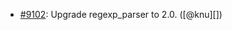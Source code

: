 * [#9102](https://github.com/rubocop-hq/rubocop/pull/9102): Upgrade regexp_parser to 2.0. ([@knu][])
